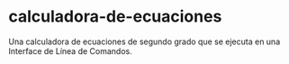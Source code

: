 # calculadora-de-ecuaciones
Una calculadora de ecuaciones de segundo grado que se ejecuta en una Interface de Línea de Comandos.
